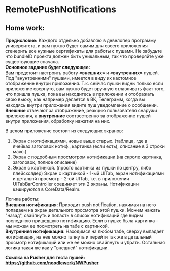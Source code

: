 # RemotePushNotifications

## Home work: 
**Предисловие:** 
Каждого отдельно добавляю в девелопер программу университета, и вам нужно будет самим для своего приложения сгенерить все нужные сертификаты для работы с пушами. Не забудьте что bundleID проекта должен быть уникальным, так что проверяйте уже существующие сначала.  
**Основное задание будет следующее:**  
Вам предстоит настроить работу **«внешних»** и **«внутренних»** пушей. Под "внунтренними" пушами, имеется в виду их кастомное отображение внутри приложения. Т.к. сейчас пушки видны только если приложение свернуто, вам нужно будет вручную отлавливать факт того, что пришла пушка, пока вы находитесь в приложении и отображать свою вьюху, как например делается в ВК, Телеграмм, когда вы находясь внутри приложения видите пуш уведомление о сообщении.  
**Внешние** отвечают за отображение, реакцию пользователя снаружи приложения, а **внутренние** соотвественно за отображение пушей внутри приложения, обработку нажатия на них.     

В целом приложение состоит из следующих экранов:  
1. Экран с нотификациями, новые выше старых. (таблица, где в ячейках заголовок нотиф., картинка (если есть), описание в 3 строки макс.)  
2. Экран с подробным просмотром нотификации.(на скроле картинка, заголовок, полное описание)
3. Экран с картинкой. (просто картинка из пушки по центру, либо плейсхолдер) 
Экран с картинкой - 1-ый UITab, экран нотификациями и детальнй просмотр - 2-ой UITab, т.е. в приложении UITabBarController соединяет эти 2 экраны.
Нотификации кэшируются в CoreData/Realm.  

Логика работы:  
**Внешняя нотификация**: Приходит push notification, нажимая на него попадаем на экран детального просмотра этой пушки. Можем нажать "назад", свайпнуть и попасть в список нотификаций где видим последнюю пришедшую нотификацию. Если в пушке была картинка - мы можем ее посмотреть на табе с картинкой.   
**Внутренняя нотификация**: Находимся на любом табе, сверху выпадает нотификация, на нее можно тапнуть и перейти так же в детальный просмотр нотификаций или же ее можно свайпнуть и убрать. Остальная логика такая же как у "внешней" нотификации.  

**Ссылка на Pusher для теста пушей: https://github.com/noodlewerk/NWPusher**
